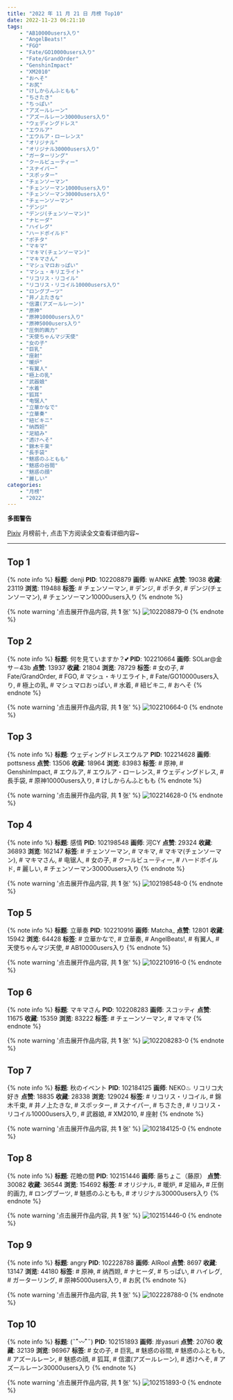 ```yaml
---
title: "2022 年 11 月 21 日 月榜 Top10"
date: 2022-11-23 06:21:10
tags:
    - "AB10000users入り"
    - "AngelBeats!"
    - "FGO"
    - "Fate/GO10000users入り"
    - "Fate/GrandOrder"
    - "GenshinImpact"
    - "XM2010"
    - "おへそ"
    - "お尻"
    - "けしからんふともも"
    - "ちさたき"
    - "ちっぱい"
    - "アズールレーン"
    - "アズールレーン30000users入り"
    - "ウェディングドレス"
    - "エウルア"
    - "エウルア・ローレンス"
    - "オリジナル"
    - "オリジナル30000users入り"
    - "ガーターリング"
    - "クールビューティー"
    - "スナイパー"
    - "スポッター"
    - "チェンソーマン"
    - "チェンソーマン10000users入り"
    - "チェンソーマン30000users入り"
    - "チェーンソーマン"
    - "デンジ"
    - "デンジ(チェンソーマン)"
    - "ナヒーダ"
    - "ハイレグ"
    - "ハードボイルド"
    - "ポチタ"
    - "マキマ"
    - "マキマ(チェンソーマン)"
    - "マキマさん"
    - "マシュマロおっぱい"
    - "マシュ・キリエライト"
    - "リコリス・リコイル"
    - "リコリス・リコイル10000users入り"
    - "ロングブーツ"
    - "井ノ上たきな"
    - "信濃(アズールレーン)"
    - "原神"
    - "原神10000users入り"
    - "原神5000users入り"
    - "圧倒的画力"
    - "天使ちゃんマジ天使"
    - "女の子"
    - "巨乳"
    - "座射"
    - "暖炉"
    - "有翼人"
    - "極上の乳"
    - "武器娘"
    - "水着"
    - "狐耳"
    - "电锯人"
    - "立華かなで"
    - "立華奏"
    - "紐ビキニ"
    - "纳西妲"
    - "足組み"
    - "透けへそ"
    - "錦木千束"
    - "長手袋"
    - "魅惑のふともも"
    - "魅惑の谷間"
    - "魅惑の顔"
    - "麗しい"
categories:
    - "月榜"
    - "2022"
---
```


<i class="fa fa-triangle-exclamation"></i>**多图警告**<i class="fa fa-triangle-exclamation"></i>

[Pixiv](https://www.pixiv.net/) 月榜前十, 点击下方阅读全文查看详细内容~

<!-- more -->

---

## Top 1

{% note info %}
**标题**: denji
**PID**: 102208879 **画师**: ￦ANKE
**点赞**: 19038 **收藏**: 23119 **浏览**: 119488
**标签**: # チェンソーマン, # デンジ, # ポチタ, # デンジ(チェンソーマン), # チェンソーマン10000users入り
{% endnote %}

{% note warning '点击展开作品内容, 共 **1** 张' %}
![102208879-0](https://i.pixiv.re/img-original/img/2022/10/25/00/11/53/102208879_p0.jpg)
{% endnote %}

## Top 2

{% note info %}
**标题**: 何を見ていますか？💕
**PID**: 102210664 **画师**: SOLar@金サ－43b
**点赞**: 13937 **收藏**: 21804 **浏览**: 78729
**标签**: # 女の子, # Fate/GrandOrder, # FGO, # マシュ・キリエライト, # Fate/GO10000users入り, # 極上の乳, # マシュマロおっぱい, # 水着, # 紐ビキニ, # おへそ
{% endnote %}

{% note warning '点击展开作品内容, 共 **1** 张' %}
![102210664-0](https://i.pixiv.re/img-original/img/2022/10/25/01/18/04/102210664_p0.png)
{% endnote %}

## Top 3

{% note info %}
**标题**: ウェディングドレスエウルア
**PID**: 102214628 **画师**: pottsness
**点赞**: 13506 **收藏**: 18964 **浏览**: 83983
**标签**: # 原神, # GenshinImpact, # エウルア, # エウルア・ローレンス, # ウェディングドレス, # 長手袋, # 原神10000users入り, # けしからんふともも
{% endnote %}

{% note warning '点击展开作品内容, 共 **1** 张' %}
![102214628-0](https://i.pixiv.re/img-original/img/2022/10/25/07/00/01/102214628_p0.jpg)
{% endnote %}

## Top 4

{% note info %}
**标题**: 感情
**PID**: 102198548 **画师**: 河CY
**点赞**: 29324 **收藏**: 36893 **浏览**: 162147
**标签**: # チェンソーマン, # マキマ, # マキマ(チェンソーマン), # マキマさん, # 电锯人, # 女の子, # クールビューティー, # ハードボイルド, # 麗しい, # チェンソーマン30000users入り
{% endnote %}

{% note warning '点击展开作品内容, 共 **1** 张' %}
![102198548-0](https://i.pixiv.re/img-original/img/2022/10/24/17/59/42/102198548_p0.jpg)
{% endnote %}

## Top 5

{% note info %}
**标题**: 立華奏
**PID**: 102210916 **画师**: Matcha_
**点赞**: 12801 **收藏**: 15942 **浏览**: 64428
**标签**: # 立華かなで, # 立華奏, # AngelBeats!, # 有翼人, # 天使ちゃんマジ天使, # AB10000users入り
{% endnote %}

{% note warning '点击展开作品内容, 共 **1** 张' %}
![102210916-0](https://i.pixiv.re/img-original/img/2022/10/25/01/30/01/102210916_p0.jpg)
{% endnote %}

## Top 6

{% note info %}
**标题**: マキマさん
**PID**: 102208283 **画师**: スコッティ
**点赞**: 11675 **收藏**: 15359 **浏览**: 83222
**标签**: # チェーンソーマン, # マキマ
{% endnote %}

{% note warning '点击展开作品内容, 共 **1** 张' %}
![102208283-0](https://i.pixiv.re/img-original/img/2022/10/25/00/00/07/102208283_p0.jpg)
{% endnote %}

## Top 7

{% note info %}
**标题**: 秋のイベント
**PID**: 102184125 **画师**: NEKO♨ リコリコ大好き
**点赞**: 18835 **收藏**: 28338 **浏览**: 129024
**标签**: # リコリス・リコイル, # 錦木千束, # 井ノ上たきな, # スポッター, # スナイパー, # ちさたき, # リコリス・リコイル10000users入り, # 武器娘, # XM2010, # 座射
{% endnote %}

{% note warning '点击展开作品内容, 共 **1** 张' %}
![102184125-0](https://i.pixiv.re/img-original/img/2022/10/24/00/30/01/102184125_p0.png)
{% endnote %}

## Top 8

{% note info %}
**标题**: 花瞼の間
**PID**: 102151446 **画师**: 藤ちょこ（藤原）
**点赞**: 30082 **收藏**: 36544 **浏览**: 154692
**标签**: # オリジナル, # 暖炉, # 足組み, # 圧倒的画力, # ロングブーツ, # 魅惑のふともも, # オリジナル30000users入り
{% endnote %}

{% note warning '点击展开作品内容, 共 **1** 张' %}
![102151446-0](https://i.pixiv.re/img-original/img/2022/10/23/00/00/19/102151446_p0.png)
{% endnote %}

## Top 9

{% note info %}
**标题**: angry
**PID**: 102228788 **画师**: AIRool
**点赞**: 8697 **收藏**: 13147 **浏览**: 44180
**标签**: # 原神, # 纳西妲, # ナヒーダ, # ちっぱい, # ハイレグ, # ガーターリング, # 原神5000users入り, # お尻
{% endnote %}

{% note warning '点击展开作品内容, 共 **1** 张' %}
![102228788-0](https://i.pixiv.re/img-original/img/2022/10/25/21/44/08/102228788_p0.jpg)
{% endnote %}

## Top 10

{% note info %}
**标题**: (˵¯͒〰¯͒˵)
**PID**: 102151893 **画师**: 岸yasuri
**点赞**: 20760 **收藏**: 32139 **浏览**: 96967
**标签**: # 女の子, # 巨乳, # 魅惑の谷間, # 魅惑のふともも, # アズールレーン, # 魅惑の顔, # 狐耳, # 信濃(アズールレーン), # 透けへそ, # アズールレーン30000users入り
{% endnote %}

{% note warning '点击展开作品内容, 共 **1** 张' %}
![102151893-0](https://i.pixiv.re/img-original/img/2022/10/23/00/08/49/102151893_p0.png)
{% endnote %}
